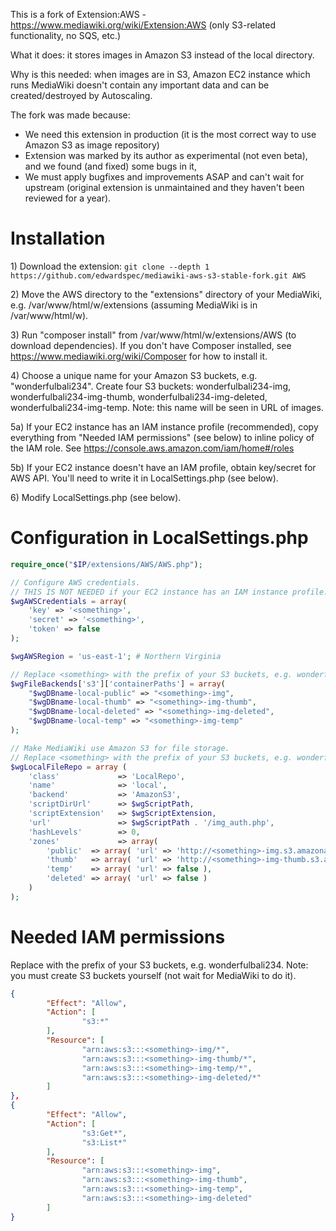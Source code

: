 This is a fork of Extension:AWS - https://www.mediawiki.org/wiki/Extension:AWS (only S3-related functionality, no SQS, etc.)

What it does: it stores images in Amazon S3 instead of the local directory.

Why is this needed: when images are in S3, Amazon EC2 instance which runs MediaWiki doesn't contain any important data and can be created/destroyed by Autoscaling.

The fork was made because:
* We need this extension in production (it is the most correct way to use Amazon S3 as image repository)
* Extension was marked by its author as experimental (not even beta), and we found (and fixed) some bugs in it,
* We must apply bugfixes and improvements ASAP and can't wait for upstream (original extension is unmaintained and they haven't been reviewed for a year).

# Installation

1\) Download the extension: ``git clone --depth 1 https://github.com/edwardspec/mediawiki-aws-s3-stable-fork.git AWS``

2\) Move the AWS directory to the "extensions" directory of your MediaWiki, e.g. /var/www/html/w/extensions (assuming MediaWiki is in /var/www/html/w).

3\) Run "composer install" from /var/www/html/w/extensions/AWS (to download dependencies). If you don't have Composer installed, see https://www.mediawiki.org/wiki/Composer for how to install it.

4\) Choose a unique name for your Amazon S3 buckets, e.g. "wonderfulbali234". Create four S3 buckets: wonderfulbali234-img, wonderfulbali234-img-thumb, wonderfulbali234-img-deleted, wonderfulbali234-img-temp. Note: this name will be seen in URL of images.

5a\) If your EC2 instance has an IAM instance profile (recommended), copy everything from "Needed IAM permissions" (see below) to inline policy of the IAM role. See https://console.aws.amazon.com/iam/home#/roles

5b\) If your EC2 instance doesn't have an IAM profile, obtain key/secret for AWS API. You'll need to write it in LocalSettings.php (see below).

6\) Modify LocalSettings.php (see below).

# Configuration in LocalSettings.php

```php
require_once("$IP/extensions/AWS/AWS.php");

// Configure AWS credentials.
// THIS IS NOT NEEDED if your EC2 instance has an IAM instance profile.
$wgAWSCredentials = array(
	'key' => '<something>',
	'secret' => '<something>',
	'token' => false
);

$wgAWSRegion = 'us-east-1'; # Northern Virginia

// Replace <something> with the prefix of your S3 buckets, e.g. wonderfulbali234.
$wgFileBackends['s3']['containerPaths'] = array(
	"$wgDBname-local-public" => "<something>-img",
	"$wgDBname-local-thumb" => "<something>-img-thumb",
	"$wgDBname-local-deleted" => "<something>-img-deleted",
	"$wgDBname-local-temp" => "<something>-img-temp"
);

// Make MediaWiki use Amazon S3 for file storage.
// Replace <something> with the prefix of your S3 buckets, e.g. wonderfulbali234.
$wgLocalFileRepo = array (
	'class'             => 'LocalRepo',
	'name'              => 'local',
	'backend'           => 'AmazonS3',
	'scriptDirUrl'      => $wgScriptPath,
	'scriptExtension'   => $wgScriptExtension,
	'url'               => $wgScriptPath . '/img_auth.php',
	'hashLevels'        => 0,
	'zones'             => array(
		'public'  => array( 'url' => 'http://<something>-img.s3.amazonaws.com' ),
		'thumb'   => array( 'url' => 'http://<something>-img-thumb.s3.amazonaws.com' ),
		'temp'    => array( 'url' => false ),
		'deleted' => array( 'url' => false )
	)
);
```

# Needed IAM permissions

Replace <something> with the prefix of your S3 buckets, e.g. wonderfulbali234.
Note: you must create S3 buckets yourself (not wait for MediaWiki to do it).

```json
{
        "Effect": "Allow",
        "Action": [
                "s3:*"
        ],
        "Resource": [
                "arn:aws:s3:::<something>-img/*",
                "arn:aws:s3:::<something>-img-thumb/*",
                "arn:aws:s3:::<something>-img-temp/*",
                "arn:aws:s3:::<something>-img-deleted/*"
        ]
},
{
        "Effect": "Allow",
        "Action": [
                "s3:Get*",
                "s3:List*"
        ],
        "Resource": [
                "arn:aws:s3:::<something>-img",
                "arn:aws:s3:::<something>-img-thumb",
                "arn:aws:s3:::<something>-img-temp",
                "arn:aws:s3:::<something>-img-deleted"
        ]
}
```
